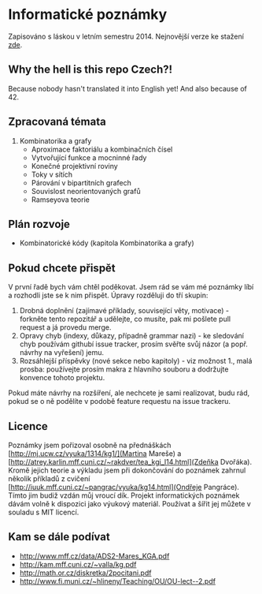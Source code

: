 Informatické poznámky
=====================

Zapisováno s láskou v letním semestru 2014. Nejnovější verze ke stažení [zde](./poznamky.pdf).

## Why the hell is this repo Czech?!
Because nobody hasn't translated it into English yet! And also because of 42.

## Zpracovaná témata
1. Kombinatorika a grafy
   - Aproximace faktoriálu a kombinačních čísel
   - Vytvořující funkce a mocninné řady
   - Konečné projektivní roviny
   - Toky v sítích
   - Párování v bipartitních grafech
   - Souvislost neorientovaných grafů
   - Ramseyova teorie

## Plán rozvoje
- Kombinatorické kódy (kapitola Kombinatorika a grafy)

## Pokud chcete přispět
V první řadě bych vám chtěl poděkovat. Jsem rád se vám mé poznámky líbí a rozhodli jste se k nim přispět. Úpravy rozděluji do tří skupin:

1. Drobná doplnění (zajímavé příklady, související věty, motivace) - forkněte tento repozitář a udělejte, co musíte, pak mi pošlete pull request a já provedu merge.
2. Opravy chyb (indexy, důkazy, případně grammar nazi) - ke sledování chyb používám githubí issue tracker, prosím svěřte svůj názor (a popř. návrhy na vyřešení) jemu.
3. Rozsáhlejší příspěvky (nové sekce nebo kapitoly) - viz možnost 1., malá prosba: používejte prosím makra z hlavního souboru a dodržujte konvence tohoto projektu.

Pokud máte návrhy na rozšíření, ale nechcete je sami realizovat, budu rád, pokud se o ně podělíte v podobě feature requestu na issue trackeru.  

## Licence
Poznámky jsem pořizoval osobně na přednáškách [http://mj.ucw.cz/vyuka/1314/kg1/](Martina Mareše) a [http://atrey.karlin.mff.cuni.cz/~rakdver/tea_kgi_l14.html](Zdeňka Dvořáka). Kromě jejich teorie a výkladu jsem při dokončování do poznámek zahrnul několik příkladů z cvičení [http://iuuk.mff.cuni.cz/~pangrac/vyuka/kg14.html](Ondřeje Pangráce). Tímto jim budiž vzdán můj vroucí dík. Projekt informatických poznámek dávám volně k dispozici jako výukový materiál. Používat a šířit jej můžete v souladu s MIT licencí.

## Kam se dále podívat
 - http://www.mff.cz/data/ADS2-Mares_KGA.pdf
 - http://kam.mff.cuni.cz/~valla/kg.pdf
 - http://math.or.cz/diskretka/2pocitani.pdf
 - http://www.fi.muni.cz/~hlineny/Teaching/OU/OU-lect--2.pdf
